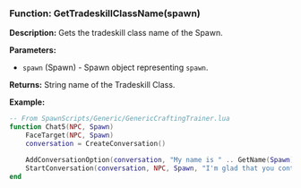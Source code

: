 ### Function: GetTradeskillClassName(spawn)

**Description:**
Gets the tradeskill class name of the Spawn.

**Parameters:**
- `spawn` (Spawn) - Spawn object representing `spawn`.

**Returns:** String name of the Tradeskill Class.

**Example:**

```lua
-- From SpawnScripts/Generic/GenericCraftingTrainer.lua
function Chat5(NPC, Spawn)
	FaceTarget(NPC, Spawn)
	conversation = CreateConversation()

	AddConversationOption(conversation, "My name is " .. GetName(Spawn) .. ".", "Send" .. GetTradeskillClassName(Spawn) .. "Choice")
	StartConversation(conversation, NPC, Spawn, "I'm glad that you continued on as a " .. GetTradeskillClassName(Spawn) .. " and came back to advance your skills.  I can certify you in your chosen trade specialty. I need your name before I can start your paperwork.")
end
```
